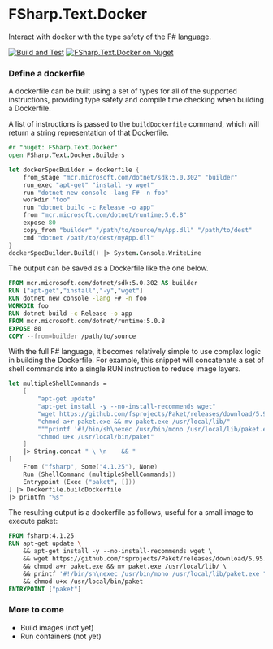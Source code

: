 FSharp.Text.Docker
========

Interact with docker with the type safety of the F# language.

[![Build and Test](https://github.com/ninjarobot/FSharp.Text.Docker/actions/workflows/build-and-test.yml/badge.svg)](https://github.com/ninjarobot/FSharp.Text.Docker/actions/workflows/build-and-test.yml)
[![FSharp.Text.Docker on Nuget](https://buildstats.info/nuget/FSharp.Text.Docker)](https://www.nuget.org/packages/FSharp.Text.Docker/)

### Define a dockerfile

A dockerfile can be built using a set of types for all of the supported
instructions, providing type safety and compile time checking when building
a Dockerfile.

A list of instructions is passed to the `buildDockerfile` command, which will
return a string representation of that Dockerfile.

```fsharp
#r "nuget: FSharp.Text.Docker"
open FSharp.Text.Docker.Builders

let dockerSpecBuilder = dockerfile {
    from_stage "mcr.microsoft.com/dotnet/sdk:5.0.302" "builder"
    run_exec "apt-get" "install -y wget"
    run "dotnet new console -lang F# -n foo"
    workdir "foo"
    run "dotnet build -c Release -o app"
    from "mcr.microsoft.com/dotnet/runtime:5.0.8"
    expose 80
    copy_from "builder" "/path/to/source/myApp.dll" "/path/to/dest"
    cmd "dotnet /path/to/dest/myApp.dll"
}
dockerSpecBuilder.Build() |> System.Console.WriteLine
```

The output can be saved as a Dockerfile like the one below.

```dockerfile
FROM mcr.microsoft.com/dotnet/sdk:5.0.302 AS builder
RUN ["apt-get","install","-y","wget"]
RUN dotnet new console -lang F# -n foo
WORKDIR foo
RUN dotnet build -c Release -o app
FROM mcr.microsoft.com/dotnet/runtime:5.0.8
EXPOSE 80
COPY --from=builder /path/to/source
```

With the full F# language, it becomes relatively simple to use complex logic
in building the Dockerfile.  For example, this snippet will concatenate a set
of shell commands into a single RUN instruction to reduce image layers.

```fsharp
let multipleShellCommands = 
    [
        "apt-get update"
        "apt-get install -y --no-install-recommends wget"
        "wget https://github.com/fsprojects/Paket/releases/download/5.95.0/paket.exe"
        "chmod a+r paket.exe && mv paket.exe /usr/local/lib/"
        """printf '#!/bin/sh\nexec /usr/bin/mono /usr/local/lib/paket.exe "$@"' >> /usr/local/bin/paket"""
        "chmod u+x /usr/local/bin/paket"
    ]
    |> String.concat " \ \n    && "
[
    From ("fsharp", Some("4.1.25"), None)
    Run (ShellCommand (multipleShellCommands))
    Entrypoint (Exec ("paket", []))
] |> Dockerfile.buildDockerfile
|> printfn "%s"
```

The resulting output is a dockerfile as follows, useful for a small image to
execute paket:

```dockerfile
FROM fsharp:4.1.25
RUN apt-get update \ 
    && apt-get install -y --no-install-recommends wget \ 
    && wget https://github.com/fsprojects/Paket/releases/download/5.95.0/paket.exe \ 
    && chmod a+r paket.exe && mv paket.exe /usr/local/lib/ \ 
    && printf '#!/bin/sh\nexec /usr/bin/mono /usr/local/lib/paket.exe "$@"' >> /usr/local/bin/paket \ 
    && chmod u+x /usr/local/bin/paket
ENTRYPOINT ["paket"]
```

### More to come

* Build images (not yet)
* Run containers (not yet)

